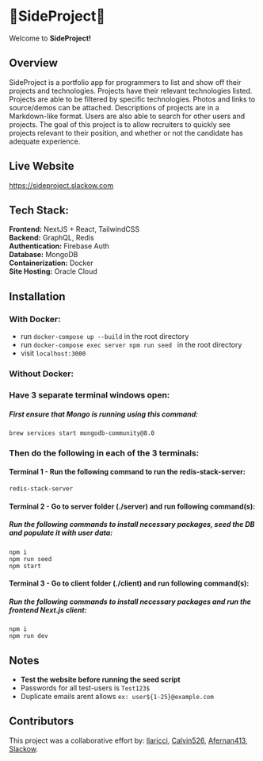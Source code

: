 # 📁SideProject📁
Welcome to **SideProject!** 

## Overview
SideProject is a portfolio app for programmers to list and show off their projects and technologies. Projects have their relevant technologies listed. Projects are able to be filtered by specific technologies. Photos and links to source/demos can be attached. Descriptions of projects are in a Markdown-like format. Users are also able to search for other users and projects. The goal of this project is to allow recruiters to quickly see projects relevant to their position, and whether or not the candidate has adequate experience.

## Live Website 
<a href="https://sideproject.slackow.com">https://sideproject.slackow.com</a>

## Tech Stack: 

**Frontend:** NextJS + React, TailwindCSS\
**Backend:** GraphQL, Redis\
**Authentication:** Firebase Auth\
**Database:** MongoDB\
**Containerization:** Docker\
**Site Hosting:** Oracle Cloud

## Installation
### With Docker:
- run `docker-compose up --build` in the root directory
- run `docker-compose exec server npm run seed ` in the root directory
- visit `localhost:3000`

### Without Docker:
### Have 3 separate terminal windows open:

##### First ensure that Mongo is running using this command:
```
brew services start mongodb-community@8.0
```
### Then do the following in each of the 3 terminals:

#### Terminal 1 - Run the following command to run the redis-stack-server:
```
redis-stack-server
```
#### Terminal 2 - Go to server folder (./server) and run following command(s):
##### Run the following commands to install necessary packages, seed the DB and populate it with user data:
```
npm i
npm run seed
npm start
```
#### Terminal 3 - Go to client folder (./client) and run following command(s):
##### Run the following commands to install necessary packages and run the frontend Next.js client:
```
npm i
npm run dev
```

## Notes
- **Test the website before running the seed script**
- Passwords for all test-users is `Test123$`
- Duplicate emails arent allows `ex: user${1-25}@example.com`

## Contributors
This project was a collaborative effort by: 
<a href="https://github.com/llaricci">llaricci</a>, 
<a href="https://github.com/Calvin526">Calvin526</a>, 
<a href="https://github.com/Afernan413">Afernan413</a>, 
<a href="https://github.com/Slackow">Slackow</a>.

